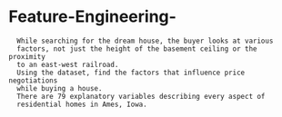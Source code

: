 # Feature-Engineering-

      While searching for the dream house, the buyer looks at various 
      factors, not just the height of the basement ceiling or the proximity 
      to an east-west railroad.
      Using the dataset, find the factors that influence price negotiations 
      while buying a house.
      There are 79 explanatory variables describing every aspect of 
      residential homes in Ames, Iowa.

